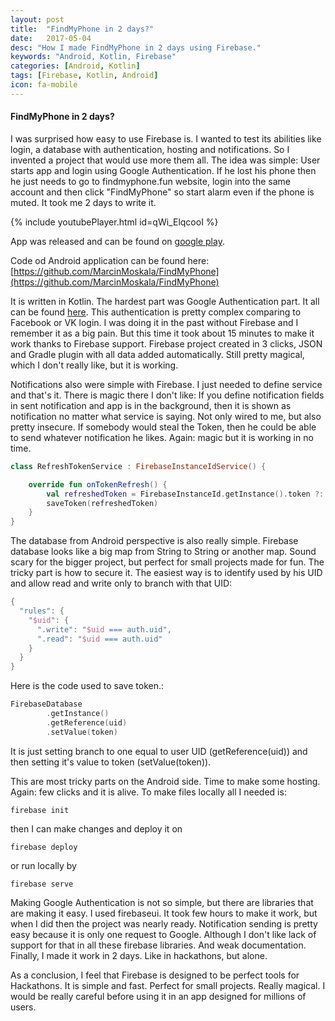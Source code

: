 ```yaml
---
layout: post
title:  "FindMyPhone in 2 days?"
date:   2017-05-04
desc: "How I made FindMyPhone in 2 days using Firebase."
keywords: "Android, Kotlin, Firebase"
categories: [Android, Kotlin]
tags: [Firebase, Kotlin, Android]
icon: fa-mobile
---
```


#### FindMyPhone in 2 days?

I was surprised how easy to use Firebase is. I wanted to test its abilities like login, a database with authentication, hosting and notifications.  So I invented a project that would use more them all. The idea was simple: User starts app and login using Google Authentication. If he lost his phone then he just needs to go to findmyphone.fun website, login into the same account and then click "FindMyPhone" so start alarm even if the phone is muted. It took me 2 days to write it. 

{% include youtubePlayer.html id=qWi_ElqcooI %}

App was released and can be found on [google play](https://play.google.com/store/apps/details?id=com.marcinmoskala.findmyphone).

Code od Android application can be found here: 
[https://github.com/MarcinMoskala/FindMyPhone](https://github.com/MarcinMoskala/FindMyPhone)

It is written in Kotlin. The hardest part was Google Authentication part. It all can be found [here](https://github.com/MarcinMoskala/FindMyPhone/blob/master/app/src/main/java/com/marcinmoskala/findmyphone/presentation/main/GoogleLoginController.kt). This authentication is pretty complex comparing to Facebook or VK login. I was doing it in the past without Firebase and I remember it as a big pain. But this time it took about 15 minutes to make it work thanks to Firebase support. Firebase project created in 3 clicks, JSON and Gradle plugin with all data added automatically.  Still pretty magical, which I don't really like, but it is 
working.

Notifications also were simple with Firebase. I just needed to define service and that's it. There is magic there I don't like: If you define notification fields in sent notification and app is in the background, then it is shown as notification no matter what service is saying. Not only wired to me, but also pretty insecure. If somebody would steal the Token, then he could be able to send whatever notification he likes. Again: magic but it is working in no time.

```kotlin
class RefreshTokenService : FirebaseInstanceIdService() {

    override fun onTokenRefresh() {
        val refreshedToken = FirebaseInstanceId.getInstance().token ?: return
        saveToken(refreshedToken)
    }
}
```

The database from Android perspective is also really simple. Firebase database looks like a big map from String to String or another map. Sound scary for the bigger project, but perfect for small projects made for fun. The tricky part is how to secure it. The easiest way is to identify used by his UID and allow read and write only to branch with that UID:

```kotlin
{
  "rules": {
    "$uid": {
      ".write": "$uid === auth.uid",
      ".read": "$uid === auth.uid"
    }
  }
}
```

Here is the code used to save token.:

```kotlin
FirebaseDatabase
        .getInstance()
        .getReference(uid)
        .setValue(token) 
```

It is just setting branch to one equal to user UID (getReference(uid)) and then setting it's value to token (setValue(token)).

This are most tricky parts on the Android side. Time to make some hosting. Again: few clicks and it is alive. To make files locally all I needed is:

```
firebase init
```

then I can make changes and deploy it on 

```
firebase deploy
```

or run locally by

```
firebase serve
```

Making Google Authentication is not so simple, but there are libraries that are making it easy. I used firebaseui. It took few hours to make it work, but when I did then the project was nearly ready. Notification sending is pretty easy because it is only one request to Google. Although I don't like lack of support for that in all these firebase libraries. And weak documentation. Finally, I made it work in 2 days. Like in hackathons, but alone.

As a conclusion, I feel that Firebase is designed to be perfect tools for Hackathons. It is simple and fast. Perfect for small projects. Really magical. I would be really careful before using it in an app designed for millions of users.